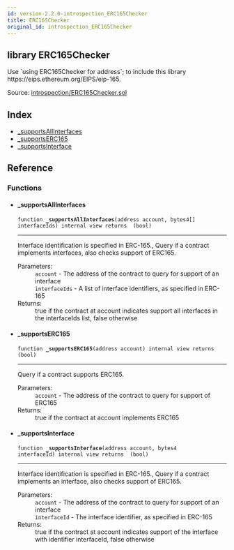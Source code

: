 ```yaml
---
id: version-2.2.0-introspection_ERC165Checker
title: ERC165Checker
original_id: introspection_ERC165Checker
---
```


<div class="contract-doc"><div class="contract"><h2 class="contract-header"><span class="contract-kind">library</span> ERC165Checker</h2><p class="description">Use `using ERC165Checker for address`; to include this library https://eips.ethereum.org/EIPS/eip-165.</p><div class="source">Source: <a href="https://github.com/OpenZeppelin/zeppelin-solidity/blob/v2.2.0/contracts/introspection/ERC165Checker.sol" target="_blank">introspection/ERC165Checker.sol</a></div></div><div class="index"><h2>Index</h2><ul><li><a href="introspection_ERC165Checker.html#_supportsAllInterfaces">_supportsAllInterfaces</a></li><li><a href="introspection_ERC165Checker.html#_supportsERC165">_supportsERC165</a></li><li><a href="introspection_ERC165Checker.html#_supportsInterface">_supportsInterface</a></li></ul></div><div class="reference"><h2>Reference</h2><div class="functions"><h3>Functions</h3><ul><li><div class="item function"><span id="_supportsAllInterfaces" class="anchor-marker"></span><h4 class="name">_supportsAllInterfaces</h4><div class="body"><code class="signature">function <strong>_supportsAllInterfaces</strong><span>(address account, bytes4[] interfaceIds) </span><span>internal </span><span>view </span><span>returns  (bool) </span></code><hr/><div class="description"><p>Interface identification is specified in ERC-165., Query if a contract implements interfaces, also checks support of ERC165.</p></div><dl><dt><span class="label-parameters">Parameters:</span></dt><dd><div><code>account</code> - The address of the contract to query for support of an interface</div><div><code>interfaceIds</code> - A list of interface identifiers, as specified in ERC-165</div></dd><dt><span class="label-return">Returns:</span></dt><dd>true if the contract at account indicates support all interfaces in the interfaceIds list, false otherwise</dd></dl></div></div></li><li><div class="item function"><span id="_supportsERC165" class="anchor-marker"></span><h4 class="name">_supportsERC165</h4><div class="body"><code class="signature">function <strong>_supportsERC165</strong><span>(address account) </span><span>internal </span><span>view </span><span>returns  (bool) </span></code><hr/><div class="description"><p>Query if a contract supports ERC165.</p></div><dl><dt><span class="label-parameters">Parameters:</span></dt><dd><div><code>account</code> - The address of the contract to query for support of ERC165</div></dd><dt><span class="label-return">Returns:</span></dt><dd>true if the contract at account implements ERC165</dd></dl></div></div></li><li><div class="item function"><span id="_supportsInterface" class="anchor-marker"></span><h4 class="name">_supportsInterface</h4><div class="body"><code class="signature">function <strong>_supportsInterface</strong><span>(address account, bytes4 interfaceId) </span><span>internal </span><span>view </span><span>returns  (bool) </span></code><hr/><div class="description"><p>Interface identification is specified in ERC-165., Query if a contract implements an interface, also checks support of ERC165.</p></div><dl><dt><span class="label-parameters">Parameters:</span></dt><dd><div><code>account</code> - The address of the contract to query for support of an interface</div><div><code>interfaceId</code> - The interface identifier, as specified in ERC-165</div></dd><dt><span class="label-return">Returns:</span></dt><dd>true if the contract at account indicates support of the interface with identifier interfaceId, false otherwise</dd></dl></div></div></li></ul></div></div></div>
